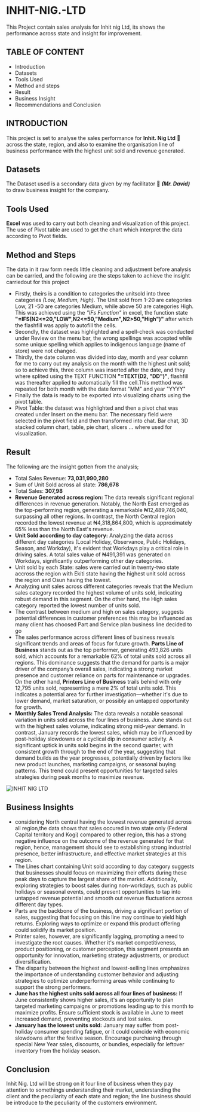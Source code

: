 # INHIT-NIG.-LTD
This Project contain sales analysis for Inhit nig Ltd, its shows the performance across state and insight for improvement.
## TABLE OF CONTENT
   - Introduction
   - Datasets
   - Tools Used
   - Method and steps
   - Result
   - Business Insight
   - Recommendations and Conclusion
## INTRODUCTION
This project is set to analyse the sales performance for **Inhit. Nig Ltd** 🏢 across the state, region, and also to examine the organisation line of business performance with the highest unit sold and revenue generated.
## Datasets
The Dataset used is a secondary data given by my facilitator 👨 ***(Mr. David)*** to draw business insight for the company.
## Tools Used
**Excel** was used to carry out both cleaning and visualization of this project. The use of Pivot table are used to get the chart which interpret the data according to Pivot fields. 
## Method and Steps
The data in it raw form needs little cleaning and adjustment before analysis can be carried, and the following are the steps taken to achieve the insight carriedout for this project
  
  - Firstly, theirs is a condition to categories the unitsold into three categories *(Low, Medium, High)*. The Unit sold from 1-20 are categories Low, 21 -50 are categories Medium, while above 50 are categories High. This was achieved using the *"IFs Function"* in excel, the function state **"=IFS(N2<=20,"LOW",N2<=50,"Medium",N2>50,"High")"** after which the flashfill was apply to autofill the cells.
  - Secondly, the dataset was highlighted and a spell-check was conducted under Review on the menu bar, the wrong spellings was accepted while some unique spelling which applies to indigenous language (name of store) were not changed.
  - Thirdly, the date column was divided into day, month and year column for me to carry out my analysis on the month with the highest unit sold; so to achieve this, three column was inserted after the date, and they where splited using the TEXT FUNCTION **"=TEXT(D2, "DD")"**, flashfill was thereafter applied to automatically fill the cell.This metthod was repeated for both month with the date format "MM" and year "YYYY"
  - Finally the data is ready to be exported into visualizing charts using the pivot table.
  -  Pivot Table: the dataset was highlighted and then a pivot chat was created under Insert on the menu bar. The necessary field were selected in the pivot field and then transformed into chat. Bar chat, 3D stacked column chart, table, pie chart, slicers ... where used for visualization.
## Result
The following are the insight gotten from the analysis;

  - Total Sales Revenue: **73,031,990,280**
  - Sum of Unit Sold across all state: **786,678**
  - Total Sales: **307,98**
  - **Revenue Generated across region:** The data reveals significant regional differences in revenue generation. Notably, the North East emerged as the top-performing region, generating a remarkable ₦12,489,746,040, surpassing all other regions. In contrast, the North Central region recorded the lowest revenue at ₦4,318,864,800, which is approximately 65% less than the North East's revenue.
  - **Unit Sold according to day category:** Analyzing the data across different day categories (Local Holiday, Observance, Public Holidays, Season, and Workday), it's evident that Workdays play a critical role in driving sales. A total sales value of ₦491,391 was generated on Workdays, significantly outperforming other day categories.
  - Unit sold by each State: sales were carried out in twenty-two state accross the region with Ekiti state having the highest unit sold across the region and Osun having the lowest.
  -   Analyzing unit sales across different categories reveals that the Medium sales category recorded the highest volume of units sold, indicating robust demand in this segment. On the other hand, the High sales category reported the lowest number of units sold.
  -   The contrast between medium and high on sales category, suggests potential differences in customer preferences this may be influenced as many client has choosed Part and Service plan business line decided to go 
  -  The sales performance across different lines of business reveals significant trends and areas of focus for future growth.
**Parts Line of Business** stands out as the top performer, generating 493,826 units sold, which accounts for a remarkable 62% of total units sold across all regions. This dominance suggests that the demand for parts is a major driver of the company’s overall sales, indicating a strong market presence and customer reliance on parts for maintenance or upgrades.
On the other hand, **Printers Line of Business** trails behind with only 12,795 units sold, representing a mere 2% of total units sold. This indicates a potential area for further investigation—whether it's due to lower demand, market saturation, or possibly an untapped opportunity for growth.
  -  **Monthly Sales Trend Analysis:** The data reveals a notable seasonal variation in units sold across the four lines of business. June stands out with the highest sales volume, indicating strong mid-year demand. In contrast, January records the lowest sales, which may be influenced by post-holiday slowdowns or a cyclical dip in consumer activity. A significant uptick in units sold begins in the second quarter, with consistent growth through to the end of the year, suggesting that demand builds as the year progresses, potentially driven by factors like new product launches, marketing campaigns, or seasonal buying patterns. This trend could present opportunities for targeted sales strategies during peak months to maximize revenue.

![INHIT NIG  LTD](https://github.com/user-attachments/assets/e87968dd-9123-45b2-9c03-45559d586510)

## Business Insights
- considering North central having the lovwest revenue generated across all region,the data shows that sales occured in two state only (Federal Capital territory and Kogi) compared to other region, this has a strong negative influence on the outcome of the revenue generated  for that region, hence, management should see to establishing strong industrial presence, better infrastructure, and effective market strategies at this region.
- The Lines chart containing Unit sold according to day category suggests that businesses should focus on maximizing their efforts during these peak days to capture the largest share of the market. Additionally, exploring strategies to boost sales during non-workdays, such as public holidays or seasonal events, could present opportunities to tap into untapped revenue potential and smooth out revenue fluctuations across different day types.
- Parts are the backbone of the business, driving a significant portion of sales, suggesting that focusing on this line may continue to yield high returns. Exploring ways to optimize or expand this product offering could solidify its market position.
- Printer sales, however, are significantly lagging, prompting a need to investigate the root causes. Whether it's market competitiveness, product positioning, or customer perception, this segment presents an opportunity for innovation, marketing strategy adjustments, or product diversification.
- The disparity between the highest and lowest-selling lines emphasizes the importance of understanding customer behavior and adjusting strategies to optimize underperforming areas while continuing to support the strong performers.
- **June has the highest units sold across all four lines of business:** If June consistently shows higher sales, it's an opportunity to plan targeted marketing campaigns or promotions leading up to this month to maximize profits. Ensure sufficient stock is available in June to meet increased demand, preventing stockouts and lost sales.
- **January has the lowest units sold:** January may suffer from post-holiday consumer spending fatigue, or it could coincide with economic slowdowns after the festive season. Encourage purchasing through special New Year sales, discounts, or bundles, especially for leftover inventory from the holiday season.

## Conclusion
Inhit Nig. Ltd will be strong on it four line of business when they pay attention to somethings understanding their market, understanding the client and the peculiarity of each state and region; the line business should be introduce to the peculiarity of the customers environment.
